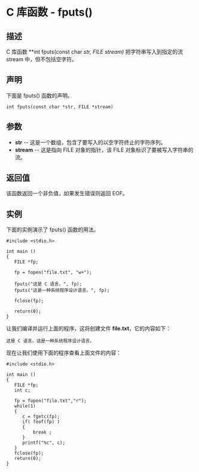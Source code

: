 
# C 库函数 - fputs()

  

## 描述

C 库函数 **int fputs(const char *str, FILE *stream)** 把字符串写入到指定的流 stream 中，但不包括空字符。

## 声明

下面是 fputs() 函数的声明。

```
int fputs(const char *str, FILE *stream)

```

## 参数

*   **str** -- 这是一个数组，包含了要写入的以空字符终止的字符序列。
*   **stream** -- 这是指向 FILE 对象的指针，该 FILE 对象标识了要被写入字符串的流。

## 返回值

该函数返回一个非负值，如果发生错误则返回 EOF。

## 实例

下面的实例演示了 fputs() 函数的用法。

```
#include <stdio.h>

int main ()
{
   FILE *fp;

   fp = fopen("file.txt", "w+");

   fputs("这是 C 语言。", fp);
   fputs("这是一种系统程序设计语言。", fp);

   fclose(fp);

   return(0);
}

```

让我们编译并运行上面的程序，这将创建文件 **file.txt**，它的内容如下：

```
这是 C 语言。这是一种系统程序设计语言。

```

现在让我们使用下面的程序查看上面文件的内容：

```
#include <stdio.h>

int main ()
{
   FILE *fp;
   int c;

   fp = fopen("file.txt","r");
   while(1)
   {
      c = fgetc(fp);
      if( feof(fp) )
      {
          break ;
      }
      printf("%c", c);
   }
   fclose(fp);
   return(0);
}

```

  

